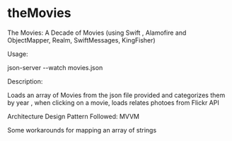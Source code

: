# theMovies
The Movies: A Decade of Movies (using Swift , Alamofire and ObjectMapper, Realm, SwiftMessages, KingFisher) 

Usage:

json-server --watch movies.json

Description:

Loads an array of Movies from the json file provided and categorizes them by year , when clicking on a movie, 
loads relates photoes from Flickr API

Architecture Design Pattern Followed: MVVM

Some workarounds for mapping an array of strings
